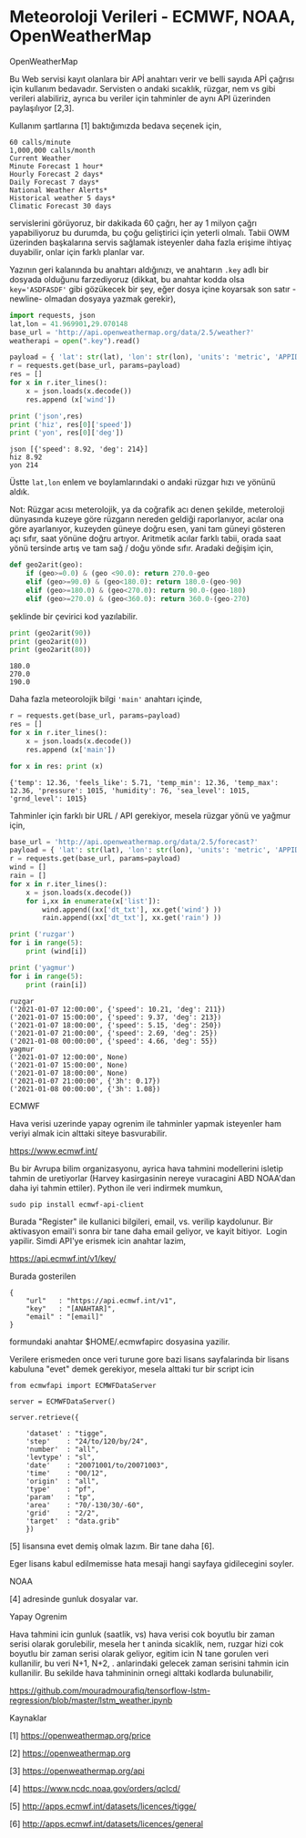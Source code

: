 # Meteoroloji Verileri - ECMWF, NOAA, OpenWeatherMap

OpenWeatherMap

Bu Web servisi kayıt olanlara bir APİ anahtarı verir ve belli sayıda
APİ çağrısı için kullanım bedavadır. Servisten o andaki sıcaklık,
rüzgar, nem vs gibi verileri alabiliriz, ayrıca bu veriler için
tahminler de aynı API üzerinden paylaşılıyor [2,3].

Kullanım şartlarına [1] baktığımızda bedava seçenek için,

```
60 calls/minute
1,000,000 calls/month
Current Weather
Minute Forecast 1 hour*
Hourly Forecast 2 days*
Daily Forecast 7 days*
National Weather Alerts*
Historical weather 5 days*
Climatic Forecast 30 days
```

servislerini görüyoruz, bir dakikada 60 çağrı, her ay 1 milyon çağrı
yapabiliyoruz bu durumda, bu çoğu geliştirici için yeterli
olmalı. Tabii OWM üzerinden başkalarına servis sağlamak isteyenler
daha fazla erişime ihtiyaç duyabilir, onlar için farklı planlar var.

Yazının geri kalanında bu anahtarı aldığınızı, ve anahtarın `.key`
adlı bir dosyada olduğunu farzediyoruz (dikkat, bu anahtar kodda olsa
`key='ASDFASDF'` gibi gözükecek bir şey, eğer dosya içine koyarsak son
satır -newline- olmadan dosyaya yazmak gerekir),

```python
import requests, json
lat,lon = 41.969901,29.070148
base_url = 'http://api.openweathermap.org/data/2.5/weather?'
weatherapi = open(".key").read()

payload = { 'lat': str(lat), 'lon': str(lon), 'units': 'metric', 'APPID': weatherapi }
r = requests.get(base_url, params=payload) 
res = []
for x in r.iter_lines():
    x = json.loads(x.decode())
    res.append (x['wind'])

print ('json',res)
print ('hiz', res[0]['speed'])
print ('yon', res[0]['deg'])
```

```text
json [{'speed': 8.92, 'deg': 214}]
hiz 8.92
yon 214
```

Üstte `lat,lon` enlem ve boylamlarındaki o andaki rüzgar hızı ve
yönünü aldık.

Not: Rüzgar acısı meterolojik, ya da coğrafik acı denen şekilde,
meteroloji dünyasında kuzeye göre rüzgarın nereden geldiği
raporlanıyor, acılar ona göre ayarlanıyor, kuzeyden güneye doğru esen,
yani tam güneyi gösteren açı sıfır, saat yönüne doğru
artıyor. Aritmetik acılar farklı tabii, orada saat yönü tersinde artış
ve tam sağ / doğu yönde sıfır. Aradaki değişim için,

```python
def geo2arit(geo):
    if (geo>=0.0) & (geo <90.0): return 270.0-geo
    elif (geo>=90.0) & (geo<180.0): return 180.0-(geo-90)
    elif (geo>=180.0) & (geo<270.0): return 90.0-(geo-180)
    elif (geo>=270.0) & (geo<360.0): return 360.0-(geo-270)
```

şeklinde bir çevirici kod yazılabilir.

```python
print (geo2arit(90))
print (geo2arit(0))
print (geo2arit(80))
```

```text
180.0
270.0
190.0
```

Daha fazla meteorolojik bilgi `'main'` anahtarı içinde,

```python
r = requests.get(base_url, params=payload) 
res = []
for x in r.iter_lines():
    x = json.loads(x.decode())
    res.append (x['main'])

for x in res: print (x)
```

```text
{'temp': 12.36, 'feels_like': 5.71, 'temp_min': 12.36, 'temp_max': 12.36, 'pressure': 1015, 'humidity': 76, 'sea_level': 1015, 'grnd_level': 1015}
```

Tahminler için farklı bir URL / API gerekiyor, mesela rüzgar yönü ve yağmur için,

```python
base_url = 'http://api.openweathermap.org/data/2.5/forecast?'
payload = { 'lat': str(lat), 'lon': str(lon), 'units': 'metric', 'APPID': weatherapi }
r = requests.get(base_url, params=payload)
wind = []
rain = []
for x in r.iter_lines():
    x = json.loads(x.decode())
    for i,xx in enumerate(x['list']):
        wind.append((xx['dt_txt'], xx.get('wind') ))
        rain.append((xx['dt_txt'], xx.get('rain') ))

print ('ruzgar')
for i in range(5): 	
    print (wind[i])

print ('yagmur')
for i in range(5): 	
    print (rain[i])
```

```text
ruzgar
('2021-01-07 12:00:00', {'speed': 10.21, 'deg': 211})
('2021-01-07 15:00:00', {'speed': 9.37, 'deg': 213})
('2021-01-07 18:00:00', {'speed': 5.15, 'deg': 250})
('2021-01-07 21:00:00', {'speed': 2.69, 'deg': 25})
('2021-01-08 00:00:00', {'speed': 4.66, 'deg': 55})
yagmur
('2021-01-07 12:00:00', None)
('2021-01-07 15:00:00', None)
('2021-01-07 18:00:00', None)
('2021-01-07 21:00:00', {'3h': 0.17})
('2021-01-08 00:00:00', {'3h': 1.08})
```

ECMWF

Hava verisi uzerinde yapay ogrenim ile tahminler yapmak isteyenler ham
veriyi almak icin alttaki siteye basvurabilir.

https://www.ecmwf.int/

Bu bir Avrupa bilim organizasyonu, ayrica hava tahmini modellerini
isletip tahmin de uretiyorlar (Harvey kasirgasinin nereye vuracagini
ABD NOAA'dan daha iyi tahmin ettiler). Python ile veri indirmek
mumkun,

```
sudo pip install ecmwf-api-client
```

Burada "Register" ile kullanici bilgileri, email, vs. verilip
kaydolunur. Bir aktivasyon email'i sonra bir tane daha email geliyor,
ve kayit bitiyor.  Login yapilir. Simdi API'ye erismek icin anahtar
lazim,

https://api.ecmwf.int/v1/key/

Burada gosterilen 

```
{
    "url"   : "https://api.ecmwf.int/v1",
    "key"   : "[ANAHTAR]",
    "email" : "[email]"
}
```

formundaki anahtar $HOME/.ecmwfapirc dosyasina yazilir. 

Verilere erismeden once veri turune gore bazi lisans sayfalarinda bir
lisans kabuluna "evet" demek gerekiyor, mesela alttaki tur bir script
icin

```
from ecmwfapi import ECMWFDataServer

server = ECMWFDataServer()

server.retrieve({

    'dataset' : "tigge",
    'step'    : "24/to/120/by/24",
    'number'  : "all",
    'levtype' : "sl",
    'date'    : "20071001/to/20071003",
    'time'    : "00/12",
    'origin'  : "all",
    'type'    : "pf",
    'param'   : "tp",
    'area'    : "70/-130/30/-60",
    'grid'    : "2/2",
    'target'  : "data.grib"
    })
```

[5] lisansına evet demiş olmak lazım. Bir tane daha [6].

Eger lisans kabul edilmemisse hata mesaji hangi sayfaya gidilecegini soyler.

NOAA

[4] adresinde gunluk dosyalar var.

Yapay Ogrenim

Hava tahmini icin gunluk (saatlik, vs) hava verisi cok boyutlu bir
zaman serisi olarak gorulebilir, mesela her t aninda sicaklik, nem,
ruzgar hizi cok boyutlu bir zaman serisi olarak geliyor, egitim icin N
tane gorulen veri kullanilir, bu veri N+1, N+2, . anlarindaki gelecek
zaman serisini tahmin icin kullanilir. Bu sekilde hava tahmininin
ornegi alttaki kodlarda bulunabilir,

https://github.com/mouradmourafiq/tensorflow-lstm-regression/blob/master/lstm_weather.ipynb

Kaynaklar

[1] https://openweathermap.org/price

[2] https://openweathermap.org

[3] https://openweathermap.org/api

[4] https://www.ncdc.noaa.gov/orders/qclcd/

[5] http://apps.ecmwf.int/datasets/licences/tigge/

[6] http://apps.ecmwf.int/datasets/licences/general


